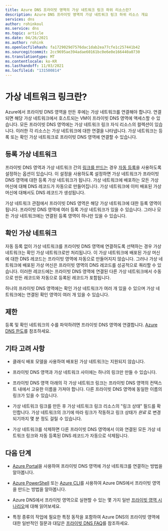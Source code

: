 ```yaml
---
title: Azure DNS 프라이빗 영역의 가상 네트워크 링크 하위 리소스란?
description: Azure DNS 프라이빗 영역의 가상 네트워크 링크 하위 리소스 개요
services: dns
author: rohinkoul
ms.service: dns
ms.topic: article
ms.date: 04/26/2021
ms.author: rohink
ms.openlocfilehash: fa1729029d7576dac1dab2ea77cfe1c257441b42
ms.sourcegitcommit: 2cc9695ae394adae60161bc0e6e0e166440a0730
ms.translationtype: MT
ms.contentlocale: ko-KR
ms.lasthandoff: 11/03/2021
ms.locfileid: "131500814"
---
```

# <a name="what-is-a-virtual-network-link"></a>가상 네트워크 링크란?

Azure에서 프라이빗 DNS 영역을 만든 후에는 가상 네트워크를 연결해야 합니다. 연결되면 해당 가상 네트워크에서 호스트되는 VM이 프라이빗 DNS 영역에 액세스할 수 있습니다. 모든 프라이빗 DNS 영역에는 가상 네트워크 링크 자식 리소스의 컬렉션이 있습니다. 이러한 각 리소스는 가상 네트워크에 대한 연결을 나타냅니다. 가상 네트워크는 등록 또는 확인 가상 네트워크로 프라이빗 DNS 영역에 연결할 수 있습니다.

## <a name="registration-virtual-network"></a>등록 가상 네트워크

프라이빗 DNS 영역과 가상 네트워크 간의 [링크를 만드는](./private-dns-getstarted-portal.md#link-the-virtual-network) 경우 [자동 등록](./private-dns-autoregistration.md)을 사용하도록 설정하는 옵션이 있습니다. 이 설정을 사용하도록 설정하면 가상 네트워크가 프라이빗 DNS 영역에 대한 등록 가상 네트워크가 됩니다. 가상 네트워크에 배포하는 모든 가상 머신에 대해 DNS 레코드가 자동으로 만들어집니다. 가상 네트워크에 이미 배포된 가상 머신에 대해서도 DNS 레코드가 생성됩니다.

가상 네트워크 관점에서 프라이빗 DNS 영역은 해당 가상 네트워크에 대한 등록 영역이 됩니다. 프라이빗 DNS 영역에 여러 등록 가상 네트워크가 있을 수 있습니다. 그러나 모든 가상 네트워크에는 연결된 등록 영역이 하나만 있을 수 있습니다.

## <a name="resolution-virtual-network"></a>확인 가상 네트워크

자동 등록 없이 가상 네트워크를 프라이빗 DNS 영역에 연결하도록 선택하는 경우 가상 네트워크는 확인 가상 네트워크로만 처리됩니다. 이 가상 네트워크에 배포된 가상 머신에 대한 DNS 레코드는 프라이빗 영역에 자동으로 만들어지지 않습니다. 그러나 가상 네트워크에 배포된 가상 머신은 프라이빗 영역의 DNS 레코드를 성공적으로 쿼리할 수 있습니다. 이러한 레코드에는 프라이빗 DNS 영역에 연결된 다른 가상 네트워크에서 수동으로 만든 레코드와 자동으로 등록된 레코드가 포함됩니다.

하나의 프라이빗 DNS 영역에는 확인 가상 네트워크가 여러 개 있을 수 있으며 가상 네트워크에는 연결된 확인 영역이 여러 개 있을 수 있습니다.

## <a name="limits"></a>제한

등록 및 확인 네트워크의 수를 파악하려면 프라이빗 DNS 영역에 연결합니다. [Azure DNS 한도](../azure-resource-manager/management/azure-subscription-service-limits.md#azure-dns-limits)를 참조하세요.

## <a name="other-considerations"></a>기타 고려 사항

* 클래식 배포 모델을 사용하여 배포된 가상 네트워크는 지원되지 않습니다.

* 프라이빗 DNS 영역과 가상 네트워크 사이에는 하나의 링크만 만들 수 있습니다.

* 프라이빗 DNS 영역 아래의 각 가상 네트워크 링크는 프라이빗 DNS 영역의 컨텍스트 내에서 고유한 이름을 가져야 합니다. 다른 프라이빗 DNS 영역에 동일한 이름의 링크가 있을 수 있습니다.

* 가상 네트워크 링크를 만든 후 가상 네트워크 링크 리소스의 "링크 상태" 필드를 확인합니다. 가상 네트워크의 크기에 따라 링크가 작동하고 링크 상태가 *완료* 로 변경되기까지 몇 분 정도 걸릴 수 있습니다.

* 가상 네트워크를 삭제하면 다른 프라이빗 DNS 영역에서 이와 연결된 모든 가상 네트워크 링크와 자동 등록된 DNS 레코드가 자동으로 삭제됩니다.

## <a name="next-steps"></a>다음 단계

* [Azure Portal](./private-dns-getstarted-portal.md#link-the-virtual-network)을 사용하여 프라이빗 DNS 영역에 가상 네트워크를 연결하는 방법을 알아봅니다.

* [Azure PowerShell](./private-dns-getstarted-powershell.md) 또는 [Azure CLI](./private-dns-getstarted-cli.md)를 사용하여 Azure DNS에서 프라이빗 영역을 만드는 방법을 알아봅니다.

* Azure DNS에서 프라이빗 영역으로 실현할 수 있는 몇 가지 일반 [프라이빗 영역 시나리오](./private-dns-scenarios.md)에 대해 읽어보세요.

* 특정 종류의 작업에 필요한 특정 동작을 포함하여 Azure DNS의 프라이빗 영역에 대한 일반적인 질문과 대답은 [프라이빗 DNS FAQ](./dns-faq-private.yml)를 참조하세요.
